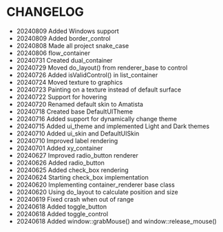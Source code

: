 # CHANGELOG #

* 20240809 Added Windows support
* 20240809 Added border_control
* 20240808 Made all project snake_case
* 20240806 flow_container
* 20240731 Created dual_container
* 20240729 Moved do_layout() from renderer_base to control
* 20240726 Added isValidControl() in list_container
* 20240724 Moved texture to graphics
* 20240723 Painting on a texture instead of default surface
* 20240722 Support for hovering
* 20240720 Renamed default skin to Amatista
* 20240718 Created base DefaultUITheme
* 20240716 Added support for dynamically change theme
* 20240715 Added ui_theme and implemented Light and Dark themes
* 20240710 Added ui_skin and DefaultUISkin
* 20240710 Improved label rendering
* 20240701 Added xy_container
* 20240627 Improved radio_button renderer
* 20240626 Added radio_button
* 20240625 Added check_box rendering
* 20240624 Starting check_box implementation
* 20240620 Implementing container_renderer base class
* 20240620 Using do_layout to calculate position and size
* 20240619 Fixed crash when out of range
* 20240618 Added toggle_button
* 20240618 Added toggle_control
* 20240618 Added window::grabMouse() and window::release_mouse()
